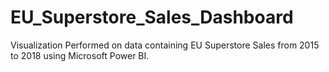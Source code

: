 # EU_Superstore_Sales_Dashboard
Visualization Performed on data containing EU Superstore Sales from 2015 to 2018 using Microsoft Power BI.
